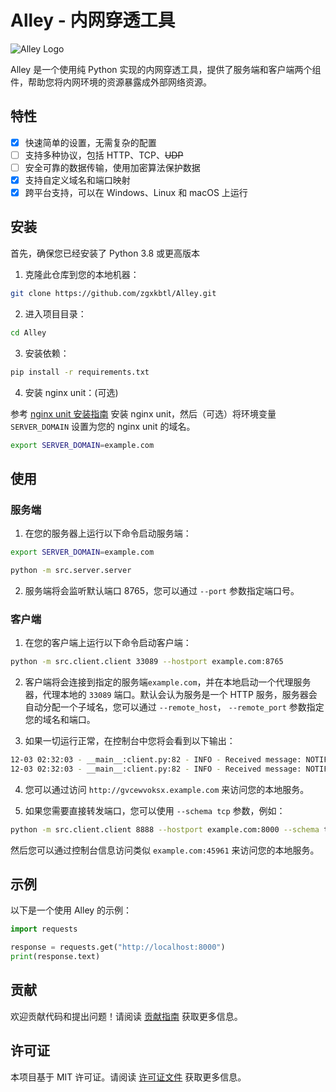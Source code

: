 # Alley - 内网穿透工具

![Alley Logo](https://github.com/your_username/your_repository/raw/main/logo.png)

Alley 是一个使用纯 Python 实现的内网穿透工具，提供了服务端和客户端两个组件，帮助您将内网环境的资源暴露成外部网络资源。

## 特性

- [x] 快速简单的设置，无需复杂的配置
- [ ] 支持多种协议，包括 HTTP、TCP、~~UDP~~
- [ ] 安全可靠的数据传输，使用加密算法保护数据
- [x] 支持自定义域名和端口映射
- [x] 跨平台支持，可以在 Windows、Linux 和 macOS 上运行

## 安装

首先，确保您已经安装了 Python 3.8 或更高版本

1. 克隆此仓库到您的本地机器：

```bash
git clone https://github.com/zgxkbtl/Alley.git
```

2. 进入项目目录：

```bash
cd Alley
```

3. 安装依赖：

```bash
pip install -r requirements.txt
```

4. 安装 nginx unit：(可选)

参考 [nginx unit 安装指南](https://unit.nginx.org/installation/) 安装 nginx unit，然后（可选）将环境变量 `SERVER_DOMAIN` 设置为您的 nginx unit 的域名。

```bash
export SERVER_DOMAIN=example.com
```


## 使用

### 服务端

1. 在您的服务器上运行以下命令启动服务端：

```bash
export SERVER_DOMAIN=example.com

python -m src.server.server
```

2. 服务端将会监听默认端口 8765，您可以通过 `--port` 参数指定端口号。

### 客户端

1. 在您的客户端上运行以下命令启动客户端：

```bash
python -m src.client.client 33089 --hostport example.com:8765
```

2. 客户端将会连接到指定的服务端`example.com`，并在本地启动一个代理服务器，代理本地的 `33089` 端口。默认会认为服务是一个 HTTP 服务，服务器会自动分配一个子域名，您可以通过 `--remote_host`， `--remote_port` 参数指定您的域名和端口。

3. 如果一切运行正常，在控制台中您将会看到以下输出：

```bash
12-03 02:32:03 - __main__:client.py:82 - INFO - Received message: NOTIFICATION: New TCP server example.com:45961 ---> 33089
12-03 02:32:03 - __main__:client.py:82 - INFO - Received message: NOTIFICATION: Proxy config set for http://gvcewvoksx.example.com ---> 33089

```

4. 您可以通过访问 `http://gvcewvoksx.example.com` 来访问您的本地服务。

5. 如果您需要直接转发端口，您可以使用 `--schema tcp` 参数，例如：

```bash
python -m src.client.client 8888 --hostport example.com:8000 --schema tcp
```
然后您可以通过控制台信息访问类似 `example.com:45961` 来访问您的本地服务。


## 示例

以下是一个使用 Alley 的示例：

```python
import requests

response = requests.get("http://localhost:8000")
print(response.text)
```

## 贡献

欢迎贡献代码和提出问题！请阅读 [贡献指南](CONTRIBUTING.md) 获取更多信息。

## 许可证

本项目基于 MIT 许可证。请阅读 [许可证文件](LICENSE) 获取更多信息。

